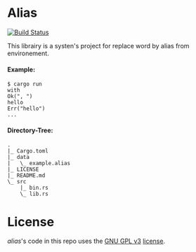 Alias
=====

[![Build Status](https://travis-ci.org/adjivas/alias.svg)](https://travis-ci.org/adjivas/alias)

This librairy is a systen's project for replace word by alias from environement.

#### Example:
```shell
$ cargo run
with
Ok(", ")
hello
Err("hello")
...
```

#### Directory-Tree:

```shell
.
|_ Cargo.toml
|_ data
|   \_ example.alias
|_ LICENSE
|_ README.md
\_ src
    |_ bin.rs
    \_ lib.rs
```

# License
*alias*'s code in this repo uses the [GNU GPL v3](http://www.gnu.org/licenses/gpl-3.0.html) [license](https://github.com/adjivas/alias/blob/master/LICENSE).
